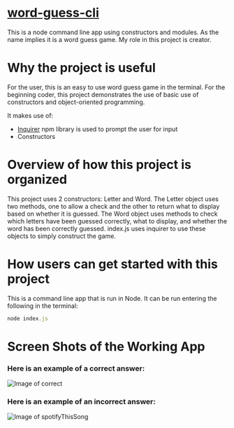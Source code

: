 # [word-guess-cli](https://lamontblack1.github.io/word-guess-cli/)
This is a node command line app using constructors and modules. As the name implies it is a word guess game.
My role in this project is creator.

# Why the project is useful
For the user, this is an easy to use word guess game in the terminal. 
For the beginning coder, this project demonstrates the use of basic use of constructors and object-oriented programming.

It makes use of: 
* [Inquirer](https://www.npmjs.com/package/inqurer) npm library is used to prompt the user for input
* Constructors

# Overview of how this project is organized
This project uses 2 constructors: Letter and Word. The Letter object uses two methods, one to allow a check and the other to return what to display based on whether it is guessed. The Word object uses methods to check which letters have been guessed correctly, what to display, and whether the word has been correctly guessed. index.js uses inquirer to use these objects to simply construct the game.

# How users can get started with this project
This is a command line app that is run in Node. It can be run entering the following in the terminal:
``` js
node index.js
```

# Screen Shots of the Working App

### Here is an example of a correct answer:
![Image of correct](https://lamontblack1.github.io/word-guess-cli/images/correct.jpg)

### Here is an example of an incorrect answer:
![Image of spotifyThisSong](https://lamontblack1.github.io/word-guess-cli/images/incorrect.jpg)

